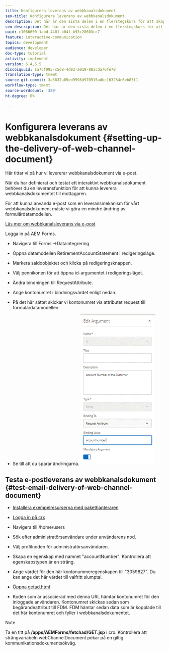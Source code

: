 ```yaml
---
title: Konfigurera leverans av webbkanalsdokument
seo-title: Konfigurera leverans av webbkanalsdokument
description: Det här är den sista delen i en flerstegskurs för att skapa ditt första interaktiva kommunikationsdokument. Här tittar vi på hur vi levererar webbkanalsdokument via e-post.
seo-description: Det här är den sista delen i en flerstegskurs för att skapa ditt första interaktiva kommunikationsdokument. Här tittar vi på hur vi levererar webbkanalsdokument via e-post.
uuid: c1066600-1abd-4401-b04f-b93c28603cc7
feature: interactive-communication
topics: development
audience: developer
doc-type: tutorial
activity: implement
version: 6.4,6.5
discoiquuid: 1a7cf095-c5d8-4d92-a018-883cda76fe70
translation-type: tm+mt
source-git-commit: 3a3832a05ed9598d970915adbc163254c6eb83f1
workflow-type: tm+mt
source-wordcount: '389'
ht-degree: 0%

---
```



# Konfigurera leverans av webbkanalsdokument {#setting-up-the-delivery-of-web-channel-document}


Här tittar vi på hur vi levererar webbkanalsdokument via e-post.

När du har definierat och testat ett interaktivt webbkanalsdokument behöver du en leveransfunktion för att kunna leverera webbkanalsdokumentet till mottagaren.

För att kunna använda e-post som en leveransmekanism för vårt webbkanalsdokument måste vi göra en mindre ändring av formulärdatamodellen.

[Läs mer om webbkanalsleverans via e-post](/help/forms/interactive-communications/delivery-of-web-channel-document-tutorial-use.md)

Logga in på AEM Forms.

* Navigera till Forms ->Dataintegrering

* Öppna datamodellen RetirementAccountStatement i redigeringsläge.

* Markera saldoobjektet och klicka på redigeringsknappen.

* Välj pennikonen för att öppna id-argumentet i redigeringsläget.

* Ändra bindningen till RequestAttribute.

* Ange kontonumret i bindningsvärdet enligt nedan.

* På det här sättet skickar vi kontonumret via attributet request till formulärdatamodellen

* Se till att du sparar ändringarna.
   ![fdm](assets/requestattribute.gif)

## Testa e-postleverans av webbkanalsdokument {#test-email-delivery-of-web-channel-document}

* [Installera exempelresurserna med pakethanteraren](assets/webchanneldelivery.zip)
* [Logga in på crx](http://localhost:4502/crx/de/index.jsp#)

* Navigera till /home/users

* Sök efter administratörsanvändare under användarens nod.

* Välj profilnoden för administratörsanvändaren.

* Skapa en egenskap med namnet &quot;accountNumber&quot;. Kontrollera att egenskapstypen är en sträng.

* Ange värdet för den här kontonummeregenskapen till &quot;3059827&quot;. Du kan ange det här värdet till valfritt slumptal.

* [Öppna getad.html](http://localhost:4502/content/getad.html)

* Koden som är associerad med denna URL hämtar kontonumret för den inloggade användaren. Kontonumret skickas sedan som begärandeattribut till FDM. FDM hämtar sedan data som är kopplade till det här kontonumret och fyller i webbkanalsdokumentet.

>[!NOTE]
>
>Ta en titt på **/apps/AEMForms/fetchad/GET.jsp** i crx. Kontrollera att strängvariabeln webChannelDocument pekar på en giltig kommunikationsdokumentsökväg.
